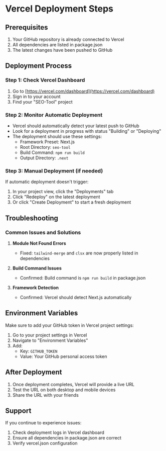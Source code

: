 # Vercel Deployment Steps

## Prerequisites
1. Your GitHub repository is already connected to Vercel
2. All dependencies are listed in package.json
3. The latest changes have been pushed to GitHub

## Deployment Process

### Step 1: Check Vercel Dashboard
1. Go to [https://vercel.com/dashboard](https://vercel.com/dashboard)
2. Sign in to your account
3. Find your "SEO-Tool" project

### Step 2: Monitor Automatic Deployment
- Vercel should automatically detect your latest push to GitHub
- Look for a deployment in progress with status "Building" or "Deploying"
- The deployment should use these settings:
  - Framework Preset: Next.js
  - Root Directory: `seo-tool`
  - Build Command: `npm run build`
  - Output Directory: `.next`

### Step 3: Manual Deployment (if needed)
If automatic deployment doesn't trigger:
1. In your project view, click the "Deployments" tab
2. Click "Redeploy" on the latest deployment
3. Or click "Create Deployment" to start a fresh deployment

## Troubleshooting

### Common Issues and Solutions

1. **Module Not Found Errors**
   - Fixed: `tailwind-merge` and `clsx` are now properly listed in dependencies

2. **Build Command Issues**
   - Confirmed: Build command is `npm run build` in package.json

3. **Framework Detection**
   - Confirmed: Vercel should detect Next.js automatically

## Environment Variables
Make sure to add your GitHub token in Vercel project settings:
1. Go to your project settings in Vercel
2. Navigate to "Environment Variables"
3. Add:
   - Key: `GITHUB_TOKEN`
   - Value: Your GitHub personal access token

## After Deployment
1. Once deployment completes, Vercel will provide a live URL
2. Test the URL on both desktop and mobile devices
3. Share the URL with your friends

## Support
If you continue to experience issues:
1. Check deployment logs in Vercel dashboard
2. Ensure all dependencies in package.json are correct
3. Verify vercel.json configuration